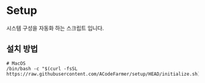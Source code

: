 # Setup
시스템 구성을 자동화 하는 스크립트 입니다.

## 설치 방법
```
# MacOS
/bin/bash -c "$(curl -fsSL https://raw.githubusercontent.com/ACodeFarmer/setup/HEAD/initialize.sh)"
```
